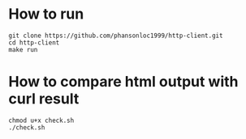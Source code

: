 # How to run
```
git clone https://github.com/phansonloc1999/http-client.git
cd http-client
make run
```

# How to compare html output with curl result
```
chmod u+x check.sh
./check.sh
```